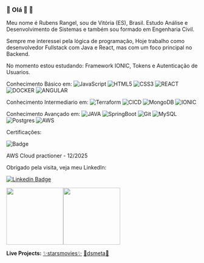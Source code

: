 ### 👋 Olá 👋 🔭

Meu nome é Rubens Rangel, sou de Vitória (ES), Brasil. Estudo Análise e Desenvolvimento de Sistemas e também sou formado em Engenharia Civil.

Sempre me interessei pela lógica de programação, Hoje trabalho como desenvolvedor Fullstack com Java e React, mas com um foco principal no Backend.

No momento estou estudando: Framework IONIC, Tokens e Autenticação de Usuarios.

Conhecimento Básico em:
![JavaScript](https://img.shields.io/badge/-JavaScript-333333?style=flat&logo=JavaScript&logoColor=#F7DF1E) ![HTML5](https://img.shields.io/badge/-HTML5-333333?style=flat&logo=HTML5&logoColor=#E34F26) ![CSS3](https://img.shields.io/badge/-CSS3-333333?style=flat&logo=CSS3&logoColor=#E34F26) ![REACT](https://img.shields.io/badge/-REACT-333333?style=flat&logo=REACT&logoColor=#E34F26) ![DOCKER](https://img.shields.io/badge/-DOCKER-333333?style=flat&logo=DOCKER&logoColor=#E34F26)  ![ANGULAR](https://img.shields.io/badge/-ANGULAR-333333?style=flat&logo=REACT&logoColor=#E34F26)

Conhecimento Intermediario em: ![Terraform](https://img.shields.io/badge/-Terraform-333333?style=flat&logo=Terraform&logoColor=#E34F26) ![CICD](https://img.shields.io/badge/-CICD-333333?style=flat&logo=CI-CD&logoColor=#E34F26) ![MongoDB](https://img.shields.io/badge/-MongoDB-333333?style=flat&logo=mongoDB&logoColor=#E34F26) ![IONIC](https://img.shields.io/badge/-IONIC-333333?style=flat&logo=IONIC&logoColor=#E34F26) 


Conhecimento Avançado em:
![JAVA](https://img.shields.io/badge/-java-333333?style=flat&logo=java8&logoColor=007396) ![SpringBoot](https://img.shields.io/badge/-Spring%20Boot-333333?style=flat&logo=spring-boot) ![Git](https://img.shields.io/badge/-Git-333333?style=flat&logo=Git&logoColor=#F05032) ![MySQL](https://img.shields.io/badge/-MySQL-333333?style=flat&logo=MySQL&logoColor=#4479A1) ![Postgres](https://img.shields.io/badge/-PostgreSQL-333333?style=flat&logo=postgreSQL&logoColor=#4479A1) ![AWS](https://img.shields.io/badge/-Amazon_Web_Services-333333?style=flat&logo=Amazon_Web_Services&logoColor=#E34F26) 



Certificações:

![Badge](https://curso-spring-ionic-rbs.s3.sa-east-1.amazonaws.com/aws-certified-cloud-practitioner.png)

AWS Cloud practioner - 12/2025


Obrigado pela visita, veja meu LinkedIn:

[![Linkedin Badge](https://img.shields.io/badge/-LinkedIn-blue?style=flat-square&logo=Linkedin&logoColor=white&link=https://www.linkedin.com/in/rubenscnrangel/)](https://www.linkedin.com/in/rubenscnrangel/)

<img height="150em" src="https://github-readme-stats.vercel.app/api?username=rubens-rangel&show_icons=true&theme=dracula&include_all_commits=true&count_private=true"/><img height="150em" src="https://github-readme-stats.vercel.app/api/top-langs/?username=rubens-rangel&layout=compact&langs_count=7&theme=dracula"/>


**Live Projects:**
[✨starsmovies✨](https://rubens-starsmovies.netlify.app/)
[:convenience_store:dsmeta:convenience_store:](https://rubens-dsmeta.netlify.app/)

<!--
**rubens-rangel/rubens-rangel** is a ✨ _special_ ✨ repository because its `README.md` (this file) appears on your GitHub profile.



Here are some ideas to get you started:

- 🔭 I’m currently working on ...
- 🌱 I’m currently learning ...
- 👯 I’m looking to collaborate on ...
- 🤔 I’m looking for help with ...
- 💬 Ask me about ...
- 📫 How to reach me: ...
- 😄 Pronouns: ...
- ⚡ Fun fact: ...
-->
